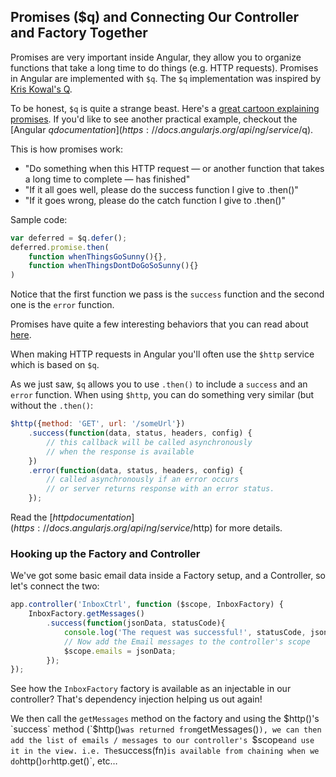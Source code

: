 ## Promises ($q) and Connecting Our Controller and Factory Together

Promises are very important inside Angular, they allow you to organize functions that take a long time to do things (e.g. HTTP requests). Promises in Angular are implemented with `$q`. The `$q` implementation was inspired by [Kris Kowal's Q](https://github.com/kriskowal/q).

To be honest, `$q` is quite a strange beast. Here's a [great cartoon explaining promises](http://andyshora.com/promises-angularjs-explained-as-cartoon.html). If you'd like to see another practical example, checkout the [Angular $q documentation](https://docs.angularjs.org/api/ng/service/$q).

This is how promises work:
- "Do something when this HTTP request — or another function that takes a long time to complete — has finished"
- "If it all goes well, please do the success function I give to .then()"
- "If it goes wrong, please do the catch function I give to .then()"

Sample code:
```js
var deferred = $q.defer();
deferred.promise.then(
    function whenThingsGoSunny(){},
    function whenThingsDontDoGoSoSunny(){}
)
```

Notice that the first function we pass is the `success` function and the second one is the `error` function.

Promises have quite a few interesting behaviors that you can read about [here](https://docs.angularjs.org/api/ng/service/$q).

When making HTTP requests in Angular you'll often use the `$http` service which is based on `$q`.

As we just saw, `$q` allows you to use `.then()` to include a `success` and an `error` function. When using `$http`, you can do something very similar (but without the `.then()`:

```js
$http({method: 'GET', url: '/someUrl'})
    .success(function(data, status, headers, config) {
        // this callback will be called asynchronously
        // when the response is available
    })
    .error(function(data, status, headers, config) {
        // called asynchronously if an error occurs
        // or server returns response with an error status.
    });
```

Read the [$http documentation](https://docs.angularjs.org/api/ng/service/$http) for more details.

### Hooking up the Factory and Controller

We've got some basic email data inside a Factory setup, and a Controller, so let's connect the two:

```js
app.controller('InboxCtrl', function ($scope, InboxFactory) {
    InboxFactory.getMessages()
        .success(function(jsonData, statusCode){
            console.log('The request was successful!', statusCode, jsonData);
            // Now add the Email messages to the controller's scope
            $scope.emails = jsonData;
        });
});
```

See how the `InboxFactory` factory is available as an injectable in our controller? That's dependency injection helping us out again!

We then call the `getMessages` method on the factory and using the $http()'s `success` method (`$http()` was returned from `getMessages()`), we can then add the list of emails / messages to our controller's `$scope` and use it in the view. i.e. The `success(fn)` is available from chaining when we do `http()` or `http.get()`, etc&hellip;
